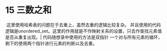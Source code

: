 # 15 三数之和

​    这里使用哈希表的问题在于去重上，虽然去重的逻辑比较复杂。 并且使用的代码逻辑是unordered_set。这里的作用就是不作映射关系的设置，只去作查找元素值是否从重复出现。| 代码随想录中使用的方法是双指针 一个对与所有元素的循环，剩下的使用两个指针进行元素的判断以及去重。

